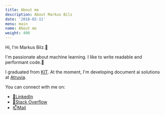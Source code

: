```yaml
---
title: About me
description: About Markus Bilz
date: '2018-02-11'
menu: main
name: About me
weight: 400
---
```


Hi, I'm Markus Bilz.👋

I'm passionate about machine learning. I like to write readable and performant code.🐅

I graduated from [KIT](https://www.kit.edu/english/index.php). At the moment, I'm developing document ai solutions at [Atruvia](https://atruvia.de/).

You can connect with me on:

- [🏪LinkedIn](https://www.linkedin.com/in/markus-bilz/)
- [🐞Stack Overflow](https://stackoverflow.com/users/5755604/karelze)
- [📫Mail](mailto:web@markusbilz.com)
